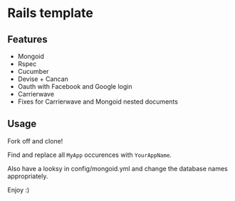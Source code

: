 # Rails template

## Features

  * Mongoid
  * Rspec
  * Cucumber
  * Devise + Cancan
  * Oauth with Facebook and Google login
  * Carrierwave
  * Fixes for Carrierwave and Mongoid nested documents
  
## Usage

Fork off and clone! 

Find and replace all `MyApp` occurences with `YourAppName`.

Also have a looksy in config/mongoid.yml and change the database names appropriately.

Enjoy :)